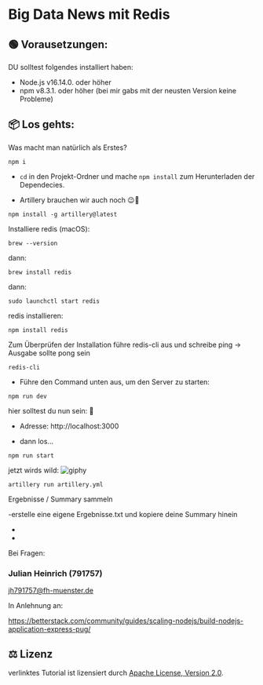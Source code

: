# Big Data News mit Redis

## 🟢 Vorausetzungen:

DU solltest folgendes installiert haben:

- Node.js v16.14.0. oder höher
- npm v8.3.1. oder höher (bei mir gabs mit der neusten Version keine Probleme)

## 📦 Los gehts:
Was macht man natürlich als Erstes?

```shell
npm i
```

- `cd` in den Projekt-Ordner und mache `npm install` zum Herunterladen der Dependecies.

- Artillery brauchen wir auch noch 😉🦏

```shell
npm install -g artillery@latest
```

Installiere redis (macOS): 

```shell
brew --version
```
dann: 

```shell
brew install redis
```

dann: 

```shell
sudo launchctl start redis
```

redis installieren: 

```shell
npm install redis
```

Zum Überprüfen der Installation führe redis-cli aus und schreibe ping -> Ausgabe sollte pong sein

```shell
redis-cli 
```

- Führe den Command unten aus, um den Server zu starten:

```shell
npm run dev
```
hier solltest du nun sein: 🦕

- Adresse: http://localhost:3000


- dann los...

```shell
npm run start
```

jetzt wirds wild:
![giphy](https://github.com/user-attachments/assets/53f3fbe0-3c05-47ca-9d59-c97c6f490d87)

```shell
artillery run artillery.yml
```

Ergebnisse / Summary sammeln

-erstelle eine eigene Ergebnisse.txt und kopiere deine Summary hinein

-
-

Bei Fragen:

### Julian Heinrich (791757)

jh791757@fh-muenster.de


In Anlehnung an:

https://betterstack.com/community/guides/scaling-nodejs/build-nodejs-application-express-pug/

## ⚖ Lizenz

verlinktes Tutorial ist lizensiert durch [Apache License, Version 2.0](LICENSE).
